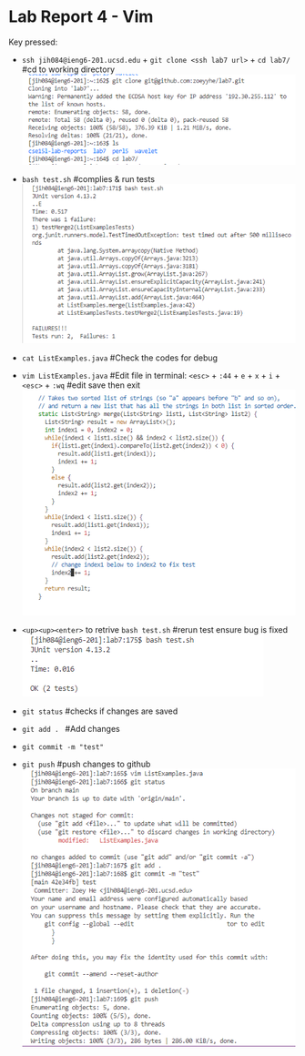 # Lab Report 4 - Vim

Key pressed: 
- `ssh jih084@ieng6-201.ucsd.edu` + `git clone <ssh lab7 url>` + `cd lab7/` #cd to working directory
![Image1](cdlab7.png)	

-  `bash test.sh` #complies & run tests
![Image2](bashran1.png)

- `cat ListExamples.java` #Check the codes for debug
- `vim ListExamples.java` #Edit file in terminal: `<esc>` + `:44` + `e` + `x` + `i` + `<esc>` + `:wq` #edit save then exit
![Image3](vimlab7.png)	

- `<up><up><enter>` to retrive `bash test.sh` #rerun test ensure bug is fixed
![Image4](bash2.png)	

- `git status` #checks if changes are saved
- `git add . ` #Add changes
- `git commit -m "test"`
- `git push` #push changes to github
![Image5](lab7push.png)	
